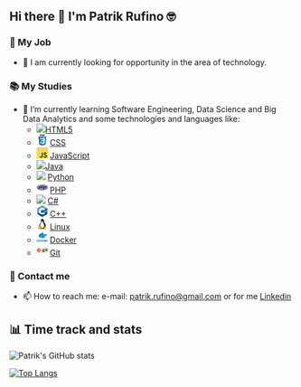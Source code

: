 ## Hi there 👋 I'm Patrik Rufino 🤓

### 🤑 My Job
- 🔭 I am currently looking for opportunity in the area of technology.

### 📚 My Studies
- 🌱 I’m currently learning Software Engineering, Data Science and Big Data Analytics
and some technologies and languages like:
  * <code><img height="20" src="https://img.favpng.com/8/11/21/computer-icons-html5-scalable-vector-graphics-portable-network-graphics-png-favpng-KWMYsYqVjZRbTzzHayktFf9Pv.jpg"></code>[HTML5](https://www.w3.org/html/)
  * <code><img height="20" src="https://raw.githubusercontent.com/github/explore/80688e429a7d4ef2fca1e82350fe8e3517d3494d/topics/css/css.png"></code> [CSS](https://www.w3.org/Style/CSS/Overview.en.html)
  * <code><img height="20" src="https://raw.githubusercontent.com/github/explore/80688e429a7d4ef2fca1e82350fe8e3517d3494d/topics/javascript/javascript.png"></code> [JavaScript](https://www.javascript.com/)
  * <code><img height="20" src="https://p7.hiclipart.com/preview/405/878/407/java-runtime-environment-computer-icons-java-platform-standard-edition-java.jpg"></code>[Java](https://www.java.com/pt-BR/) 
  * <code><img height="20" src="https://github.com/jalbertsr/logo-badge-images/blob/master/img/rsz_python.png?raw=true"></code> [Python](https://www.python.org/)
  * <code><img height="20" src="https://raw.githubusercontent.com/github/explore/80688e429a7d4ef2fca1e82350fe8e3517d3494d/topics/php/php.png"></code> [PHP](https://www.php.net/)
  * <code><img height="20" src="https://p7.hiclipart.com/preview/340/226/414/c-computer-programming-software-development-programmer-marklogic-coder.jpg"></code> [C#](https://docs.microsoft.com/en-us/dotnet/csharp/)
  * <code><img height="20" src="https://raw.githubusercontent.com/github/explore/80688e429a7d4ef2fca1e82350fe8e3517d3494d/topics/cpp/cpp.png"></code> [C++](https://devdocs.io/cpp/)
  * <code><img height="20" src="https://raw.githubusercontent.com/github/explore/80688e429a7d4ef2fca1e82350fe8e3517d3494d/topics/linux/linux.png"></code> [Linux](https://www.linux.org/)
  * <code><img height="20" src="https://raw.githubusercontent.com/github/explore/80688e429a7d4ef2fca1e82350fe8e3517d3494d/topics/docker/docker.png"></code> [Docker](https://www.docker.com/)
  * <code><img height="20" src="https://raw.githubusercontent.com/github/explore/80688e429a7d4ef2fca1e82350fe8e3517d3494d/topics/git/git.png"></code> [Git](https://git-scm.com/)

### 👀 Contact me
- 📫 How to reach me: e-mail: patrik.rufino@gmail.com or for me [Linkedin](https://linkedin.com/in/patrikrufino/)

## 📊 Time track and stats

![Patrik's GitHub stats](https://github-readme-stats.vercel.app/api?username=patrikrufino&show_icons=true&theme=dracula&include_all_commits=true)

[![Top Langs](https://github-readme-stats.vercel.app/api/top-langs/?username=anuraghazra&layout=compact)](https://github.com/anuraghazra/github-readme-stats)

